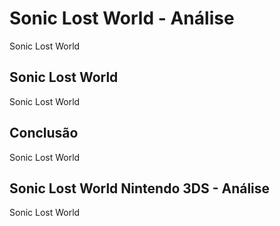 ---
---

# Sonic Lost World - Análise

Sonic Lost World

## Sonic Lost World

Sonic Lost World

## Conclusão

Sonic Lost World

## Sonic Lost World Nintendo 3DS - Análise

Sonic Lost World
